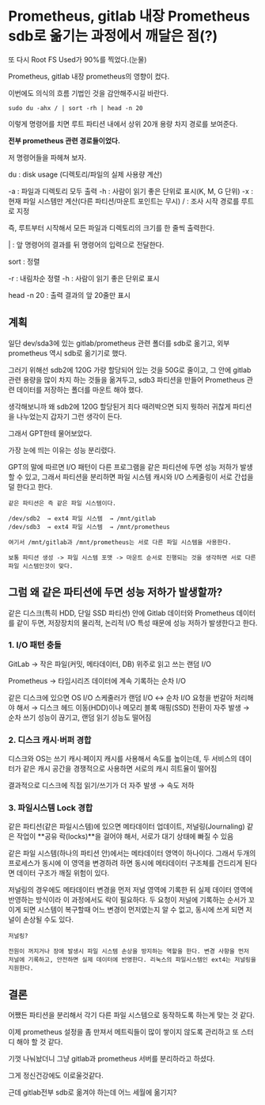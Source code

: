 # Prometheus, gitlab 내장 Prometheus sdb로 옮기는 과정에서 깨달은 점(?)

또 다시 Root FS Used가 90%를 찍었다.(눈물)

Prometheus, gitlab 내장 prometheus의 영향이 컸다.

이번에도 의식의 흐름 기법인 것을 감안해주시길 바란다.

```
sudo du -ahx / | sort -rh | head -n 20
```

이렇게 명령어를 치면 루트 파티션 내에서 상위 20개 용량 차지 경로를 보여준다.

**전부 prometheus 관련 경로들이었다.**

저 명령어들을 파헤쳐 보자.

du : disk usage (디렉토리/파일의 실제 사용량 계산)

-a : 파일과 디렉토리 모두 출력
-h : 사람이 읽기 좋은 단위로 표시(K, M, G 단위)
-x : 현재 파일 시스템만 계산(다른 파티션/마운트 포인트는 무시)
/ : 조사 시작 경로를 루트로 지정

즉, 루트부터 시작해서 모든 파일과 디렉토리의 크기를 한 줄씩 출력한다.

| : 앞 명령어의 결과를 뒤 명령어의 입력으로 전달한다.

sort : 정렬

-r : 내림차순 정렬
-h : 사람이 읽기 좋은 단위로 표시

head -n 20 : 출력 결과의 앞 20줄만 표시

## 계획

일단 dev/sda3에 있는 gitlab/prometheus 관련 폴더를 sdb로 옮기고, 외부 prometheus 역시 sdb로 옮기기로 했다.

그러기 위해선 sdb2에 120G 가량 할당되어 있는 것을 50G로 줄이고, 그 안에 gitlab 관련 용량을 많이 차지 하는 것들을 옮겨두고, sdb3 파티션을 만들어 Prometheus 관련 데이터를 저장하는 폴더를 마운트 해야 했다.

생각해보니까 왜 sdb2에 120G 할당된거 죄다 때려박으면 되지 뭣하러 귀찮게 파티션을 나누었는지 갑자기 그런 생각이 든다.

그래서 GPT한테 물어보았다.

가장 눈에 띄는 이유는 성능 분리렸다.

GPT의 말에 따르면 I/O 패턴이 다른 프로그램을 같은 파티션에 두면 성능 저하가 발생할 수 있고, 그래서 파티션을 분리하면 파일 시스템 캐시와 I/O 스케줄링이 서로 간섭을 덜 한다고 한다.

```
같은 파티션은 즉 같은 파일 시스템이다.

/dev/sdb2  → ext4 파일 시스템  → /mnt/gitlab
/dev/sdb3  → ext4 파일 시스템  → /mnt/prometheus

여기서 /mnt/gitlab과 /mnt/prometheus는 서로 다른 파일 시스템을 사용한다.

보통 파티션 생성 -> 파일 시스템 포맷 -> 마운트 순서로 진행되는 것을 생각하면 서로 다른 파일 시스템인것이 맞다.
```

## 그럼 왜 같은 파티션에 두면 성능 저하가 발생할까?

같은 디스크(특히 HDD, 단일 SSD 파티션) 안에 Gitlab 데이터와 Prometheus 데이터를 같이 두면, 저장장치의 물리적, 논리적 I/O 특성 때문에 성능 저하가 발생한다고 한다.

### 1. I/O 패턴 충돌
GitLab → 작은 파일(커밋, 메타데이터, DB) 위주로 읽고 쓰는 랜덤 I/O

Prometheus → 타임시리즈 데이터에 계속 기록하는 순차 I/O

같은 디스크에 있으면 OS I/O 스케줄러가 랜덤 I/O ↔ 순차 I/O 요청을 번갈아 처리해야 해서
→ 디스크 헤드 이동(HDD)이나 메모리 블록 매핑(SSD) 전환이 자주 발생
→ 순차 쓰기 성능이 끊기고, 랜덤 읽기 성능도 떨어짐

### 2. 디스크 캐시·버퍼 경합
디스크와 OS는 쓰기 캐시·페이지 캐시를 사용해서 속도를 높이는데,
두 서비스의 데이터가 같은 캐시 공간을 경쟁적으로 사용하면 서로의 캐시 히트율이 떨어짐

결과적으로 디스크에 직접 읽기/쓰기가 더 자주 발생 → 속도 저하

### 3. 파일시스템 Lock 경합
같은 파티션(같은 파일시스템)에 있으면 메타데이터 업데이트, 저널링(Journaling) 같은 작업이 **공유 락(locks)**을 걸어야 해서, 서로가 대기 상태에 빠질 수 있음

같은 파일 시스템(하나의 파티션 안)에서는 메타데이터 영역이 하나이다. 그래서 두개의 프로세스가 동시에 이 영역을 변경하려 하면 동시에 메타데이터 구조체를 건드리게 된다면 데이터 구조가 깨질 위험이 있다.

저널링의 경우에도 메타데이터 변경을 먼저 저널 영역에 기록한 뒤 실제 데이터 영역에 반영하는 방식이라 이 과정에서도 락이 필요하다. 두 요청이 저널에 기록하는 순서가 꼬이게 되면 시스템이 복구할때 어느 변경이 먼저였는지 알 수 없고, 동시에 쓰게 되면 저널이 손상될 수도 있다.

```
저널링?

전원이 꺼지거나 장애 발생시 파일 시스템 손상을 방지하는 역할을 한다. 변경 사항을 먼저 저널에 기록하고, 안전하면 실제 데이터에 반영한다. 리눅스의 파일시스템인 ext4는 저널링을 지원한다.
```

## 결론

어쨌든 파티션을 분리해서 각기 다른 파일 시스템으로 동작하도록 하는게 맞는 것 같다.

이제 prometheus 설정을 좀 만져서 메트릭들이 많이 쌓이지 않도록 관리하고 또 스터디 해야 할 것 같다.

기껏 나눠놨더니 그냥 gitlab과 prometheus 서버를 분리하라고 하셨다.

그게 정신건강에도 이로울것같다. 

근데 gitlab전부 sdb로 옮겨야 하는데 어느 세월에 옮기지?
